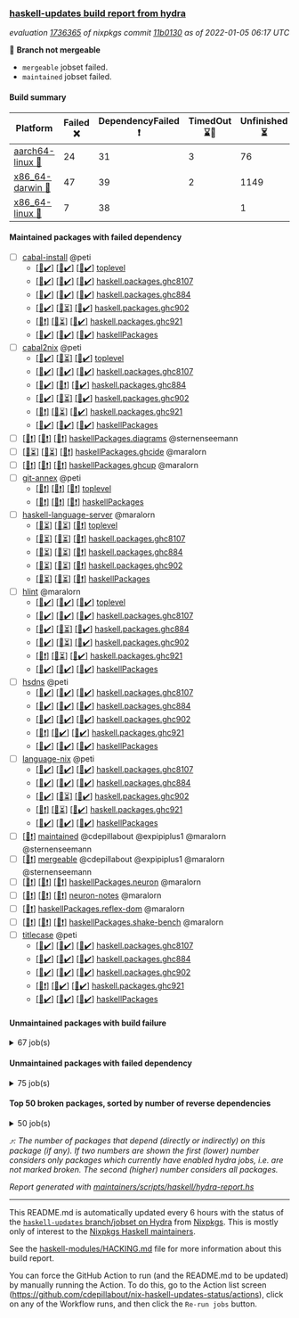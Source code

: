 ### [haskell-updates build report from hydra](https://hydra.nixos.org/jobset/nixpkgs/haskell-updates)
*evaluation [1736365](https://hydra.nixos.org/eval/1736365) of nixpkgs commit [11b0130](https://github.com/NixOS/nixpkgs/commits/11b0130ebd95bdef797e02a8c5b20ebbe2daa71c) as of 2022-01-05 06:17 UTC*

:red_circle: **Branch not mergeable**
  * `mergeable` jobset failed.
  * `maintained` jobset failed.

#### Build summary

 | Platform | Failed :x: | DependencyFailed :heavy_exclamation_mark: | TimedOut :hourglass::no_entry_sign: | Unfinished :hourglass_flowing_sand: | Success :heavy_check_mark: | 
 | --- | --- | --- | --- | --- | --- | 
 | [aarch64-linux :iphone:](https://hydra.nixos.org/eval/1736365?filter=.aarch64-linux) | 24 | 31 | 3 | 76 | 7060 | 
 | [x86_64-darwin :apple:](https://hydra.nixos.org/eval/1736365?filter=.x86_64-darwin) | 47 | 39 | 2 | 1149 | 5919 | 
 | [x86_64-linux :penguin:](https://hydra.nixos.org/eval/1736365?filter=.x86_64-linux) | 7 | 38 |  | 1 | 7177 | 
#### Maintained packages with failed dependency
- [ ] [cabal-install](https://hydra.nixos.org/eval/1736365?filter=cabal-install) @peti
  - [[:iphone::heavy_check_mark:]](https://hydra.nixos.org/build/163223493) [[:apple::heavy_check_mark:]](https://hydra.nixos.org/build/163225925) [[:penguin::heavy_check_mark:]](https://hydra.nixos.org/build/163225464) [toplevel](https://hydra.nixos.org/eval/1736365?filter=cabal-install)
  - [[:iphone::heavy_check_mark:]](https://hydra.nixos.org/build/163225688) [[:apple::heavy_check_mark:]](https://hydra.nixos.org/build/163222727) [[:penguin::heavy_check_mark:]](https://hydra.nixos.org/build/163222854) [haskell.packages.ghc8107](https://hydra.nixos.org/eval/1736365?filter=haskell.packages.ghc8107.cabal-install)
  - [[:iphone::heavy_check_mark:]](https://hydra.nixos.org/build/163226806) [[:apple::heavy_check_mark:]](https://hydra.nixos.org/build/163223469) [[:penguin::heavy_check_mark:]](https://hydra.nixos.org/build/163225400) [haskell.packages.ghc884](https://hydra.nixos.org/eval/1736365?filter=haskell.packages.ghc884.cabal-install)
  - [[:iphone::heavy_check_mark:]](https://hydra.nixos.org/build/163230562) [[:apple::hourglass_flowing_sand:]](https://hydra.nixos.org/build/163230332) [[:penguin::heavy_check_mark:]](https://hydra.nixos.org/build/163229192) [haskell.packages.ghc902](https://hydra.nixos.org/eval/1736365?filter=haskell.packages.ghc902.cabal-install)
  - [[:iphone::heavy_exclamation_mark:]](https://hydra.nixos.org/build/163222873) [[:apple::hourglass_flowing_sand:]](https://hydra.nixos.org/build/163229783) [[:penguin::heavy_check_mark:]](https://hydra.nixos.org/build/163228277) [haskell.packages.ghc921](https://hydra.nixos.org/eval/1736365?filter=haskell.packages.ghc921.cabal-install)
  - [[:iphone::heavy_check_mark:]](https://hydra.nixos.org/build/163224328) [[:apple::heavy_check_mark:]](https://hydra.nixos.org/build/163228852) [[:penguin::heavy_check_mark:]](https://hydra.nixos.org/build/163229818) [haskellPackages](https://hydra.nixos.org/eval/1736365?filter=haskellPackages.cabal-install)
- [ ] [cabal2nix](https://hydra.nixos.org/eval/1736365?filter=cabal2nix) @peti
  - [[:iphone::heavy_check_mark:]](https://hydra.nixos.org/build/163229397) [[:apple::hourglass_flowing_sand:]](https://hydra.nixos.org/build/163229046) [[:penguin::heavy_check_mark:]](https://hydra.nixos.org/build/163222723) [toplevel](https://hydra.nixos.org/eval/1736365?filter=cabal2nix)
  - [[:iphone::heavy_check_mark:]](https://hydra.nixos.org/build/163224059) [[:apple::heavy_check_mark:]](https://hydra.nixos.org/build/163222728) [[:penguin::heavy_check_mark:]](https://hydra.nixos.org/build/163223252) [haskell.packages.ghc8107](https://hydra.nixos.org/eval/1736365?filter=haskell.packages.ghc8107.cabal2nix)
  - [[:iphone::heavy_check_mark:]](https://hydra.nixos.org/build/163228596) [[:apple::heavy_exclamation_mark:]](https://hydra.nixos.org/build/163228655) [[:penguin::heavy_check_mark:]](https://hydra.nixos.org/build/163224887) [haskell.packages.ghc884](https://hydra.nixos.org/eval/1736365?filter=haskell.packages.ghc884.cabal2nix)
  - [[:iphone::heavy_check_mark:]](https://hydra.nixos.org/build/163230832) [[:apple::hourglass_flowing_sand:]](https://hydra.nixos.org/build/163227147) [[:penguin::heavy_check_mark:]](https://hydra.nixos.org/build/163228535) [haskell.packages.ghc902](https://hydra.nixos.org/eval/1736365?filter=haskell.packages.ghc902.cabal2nix)
  - [[:iphone::heavy_exclamation_mark:]](https://hydra.nixos.org/build/163231159) [[:apple::hourglass_flowing_sand:]](https://hydra.nixos.org/build/163231168) [[:penguin::heavy_check_mark:]](https://hydra.nixos.org/build/163231157) [haskell.packages.ghc921](https://hydra.nixos.org/eval/1736365?filter=haskell.packages.ghc921.cabal2nix)
  - [[:iphone::heavy_check_mark:]](https://hydra.nixos.org/build/163229214) [[:apple::heavy_check_mark:]](https://hydra.nixos.org/build/163222929) [[:penguin::heavy_check_mark:]](https://hydra.nixos.org/build/163223364) [haskellPackages](https://hydra.nixos.org/eval/1736365?filter=haskellPackages.cabal2nix)
- [ ] [[:iphone::heavy_exclamation_mark:]](https://hydra.nixos.org/build/163227425) [[:apple::heavy_exclamation_mark:]](https://hydra.nixos.org/build/163226715) [[:penguin::heavy_exclamation_mark:]](https://hydra.nixos.org/build/163227688) [haskellPackages.diagrams](https://hydra.nixos.org/eval/1736365?filter=haskellPackages.diagrams) @sternenseemann
- [ ] [[:iphone::hourglass_flowing_sand:]](https://hydra.nixos.org/build/163231034) [[:apple::hourglass_flowing_sand:]](https://hydra.nixos.org/build/163231098) [[:penguin::heavy_exclamation_mark:]](https://hydra.nixos.org/build/163231100) [haskellPackages.ghcide](https://hydra.nixos.org/eval/1736365?filter=haskellPackages.ghcide) @maralorn
- [ ] [[:iphone::heavy_exclamation_mark:]](https://hydra.nixos.org/build/163227323) [[:apple::heavy_exclamation_mark:]](https://hydra.nixos.org/build/163225019) [[:penguin::heavy_exclamation_mark:]](https://hydra.nixos.org/build/163224645) [haskellPackages.ghcup](https://hydra.nixos.org/eval/1736365?filter=haskellPackages.ghcup) @maralorn
- [ ] [git-annex](https://hydra.nixos.org/eval/1736365?filter=git-annex) @peti
  - [[:iphone::heavy_exclamation_mark:]](https://hydra.nixos.org/build/163227858) [[:apple::heavy_exclamation_mark:]](https://hydra.nixos.org/build/163223228) [[:penguin::heavy_exclamation_mark:]](https://hydra.nixos.org/build/163222742) [toplevel](https://hydra.nixos.org/eval/1736365?filter=git-annex)
  - [[:iphone::heavy_exclamation_mark:]](https://hydra.nixos.org/build/163227385) [[:apple::heavy_exclamation_mark:]](https://hydra.nixos.org/build/163222810) [[:penguin::heavy_exclamation_mark:]](https://hydra.nixos.org/build/163225192) [haskellPackages](https://hydra.nixos.org/eval/1736365?filter=haskellPackages.git-annex)
- [ ] [haskell-language-server](https://hydra.nixos.org/eval/1736365?filter=haskell-language-server) @maralorn
  - [[:iphone::hourglass_flowing_sand:]](https://hydra.nixos.org/build/163231162) [[:apple::hourglass_flowing_sand:]](https://hydra.nixos.org/build/163231171) [[:penguin::heavy_exclamation_mark:]](https://hydra.nixos.org/build/163231155) [toplevel](https://hydra.nixos.org/eval/1736365?filter=haskell-language-server)
  - [[:iphone::hourglass_flowing_sand:]](https://hydra.nixos.org/build/163231080) [[:apple::hourglass_flowing_sand:]](https://hydra.nixos.org/build/163231065) [[:penguin::heavy_exclamation_mark:]](https://hydra.nixos.org/build/163231091) [haskell.packages.ghc8107](https://hydra.nixos.org/eval/1736365?filter=haskell.packages.ghc8107.haskell-language-server)
  - [[:iphone::hourglass_flowing_sand:]](https://hydra.nixos.org/build/163231044) [[:apple::hourglass_flowing_sand:]](https://hydra.nixos.org/build/163231063) [[:penguin::heavy_exclamation_mark:]](https://hydra.nixos.org/build/163231073) [haskell.packages.ghc884](https://hydra.nixos.org/eval/1736365?filter=haskell.packages.ghc884.haskell-language-server)
  - [[:iphone::hourglass_flowing_sand:]](https://hydra.nixos.org/build/163231156) [[:apple::hourglass_flowing_sand:]](https://hydra.nixos.org/build/163231172) [[:penguin::heavy_exclamation_mark:]](https://hydra.nixos.org/build/163231164) [haskell.packages.ghc902](https://hydra.nixos.org/eval/1736365?filter=haskell.packages.ghc902.haskell-language-server)
  - [[:iphone::hourglass_flowing_sand:]](https://hydra.nixos.org/build/163231102) [[:apple::hourglass_flowing_sand:]](https://hydra.nixos.org/build/163231062) [[:penguin::heavy_exclamation_mark:]](https://hydra.nixos.org/build/163231077) [haskellPackages](https://hydra.nixos.org/eval/1736365?filter=haskellPackages.haskell-language-server)
- [ ] [hlint](https://hydra.nixos.org/eval/1736365?filter=hlint) @maralorn
  - [[:iphone::heavy_check_mark:]](https://hydra.nixos.org/build/163230363) [[:apple::heavy_check_mark:]](https://hydra.nixos.org/build/163223085) [[:penguin::heavy_check_mark:]](https://hydra.nixos.org/build/163228299) [toplevel](https://hydra.nixos.org/eval/1736365?filter=hlint)
  - [[:iphone::heavy_check_mark:]](https://hydra.nixos.org/build/163224262) [[:apple::heavy_check_mark:]](https://hydra.nixos.org/build/163228298) [[:penguin::heavy_check_mark:]](https://hydra.nixos.org/build/163225377) [haskell.packages.ghc8107](https://hydra.nixos.org/eval/1736365?filter=haskell.packages.ghc8107.hlint)
  - [[:iphone::heavy_check_mark:]](https://hydra.nixos.org/build/163227625) [[:apple::hourglass_flowing_sand:]](https://hydra.nixos.org/build/163227376) [[:penguin::heavy_check_mark:]](https://hydra.nixos.org/build/163229944) [haskell.packages.ghc884](https://hydra.nixos.org/eval/1736365?filter=haskell.packages.ghc884.hlint)
  - [[:iphone::heavy_check_mark:]](https://hydra.nixos.org/build/163231176) [[:apple::hourglass_flowing_sand:]](https://hydra.nixos.org/build/163231175) [[:penguin::heavy_check_mark:]](https://hydra.nixos.org/build/163231153) [haskell.packages.ghc902](https://hydra.nixos.org/eval/1736365?filter=haskell.packages.ghc902.hlint)
  - [[:iphone::heavy_exclamation_mark:]](https://hydra.nixos.org/build/163231161) [[:apple::hourglass_flowing_sand:]](https://hydra.nixos.org/build/163231173) [[:penguin::heavy_check_mark:]](https://hydra.nixos.org/build/163231158) [haskell.packages.ghc921](https://hydra.nixos.org/eval/1736365?filter=haskell.packages.ghc921.hlint)
  - [[:iphone::heavy_check_mark:]](https://hydra.nixos.org/build/163230659) [[:apple::heavy_check_mark:]](https://hydra.nixos.org/build/163230176) [[:penguin::heavy_check_mark:]](https://hydra.nixos.org/build/163225983) [haskellPackages](https://hydra.nixos.org/eval/1736365?filter=haskellPackages.hlint)
- [ ] [hsdns](https://hydra.nixos.org/eval/1736365?filter=hsdns) @peti
  - [[:iphone::heavy_check_mark:]](https://hydra.nixos.org/build/162331690) [[:apple::heavy_check_mark:]](https://hydra.nixos.org/build/162350846) [[:penguin::heavy_check_mark:]](https://hydra.nixos.org/build/162336663) [haskell.packages.ghc8107](https://hydra.nixos.org/eval/1736365?filter=haskell.packages.ghc8107.hsdns)
  - [[:iphone::heavy_check_mark:]](https://hydra.nixos.org/build/162338358) [[:apple::heavy_check_mark:]](https://hydra.nixos.org/build/162338514) [[:penguin::heavy_check_mark:]](https://hydra.nixos.org/build/162346198) [haskell.packages.ghc884](https://hydra.nixos.org/eval/1736365?filter=haskell.packages.ghc884.hsdns)
  - [[:iphone::heavy_check_mark:]](https://hydra.nixos.org/build/162562711) [[:apple::heavy_check_mark:]](https://hydra.nixos.org/build/162564646) [[:penguin::heavy_check_mark:]](https://hydra.nixos.org/build/162564507) [haskell.packages.ghc902](https://hydra.nixos.org/eval/1736365?filter=haskell.packages.ghc902.hsdns)
  - [[:iphone::heavy_exclamation_mark:]](https://hydra.nixos.org/build/162344058) [[:apple::heavy_check_mark:]](https://hydra.nixos.org/build/162350432) [[:penguin::heavy_check_mark:]](https://hydra.nixos.org/build/162340845) [haskell.packages.ghc921](https://hydra.nixos.org/eval/1736365?filter=haskell.packages.ghc921.hsdns)
  - [[:iphone::heavy_check_mark:]](https://hydra.nixos.org/build/162334631) [[:apple::heavy_check_mark:]](https://hydra.nixos.org/build/162338840) [[:penguin::heavy_check_mark:]](https://hydra.nixos.org/build/162345737) [haskellPackages](https://hydra.nixos.org/eval/1736365?filter=haskellPackages.hsdns)
- [ ] [language-nix](https://hydra.nixos.org/eval/1736365?filter=language-nix) @peti
  - [[:iphone::heavy_check_mark:]](https://hydra.nixos.org/build/162349654) [[:apple::heavy_check_mark:]](https://hydra.nixos.org/build/162346415) [[:penguin::heavy_check_mark:]](https://hydra.nixos.org/build/162331080) [haskell.packages.ghc8107](https://hydra.nixos.org/eval/1736365?filter=haskell.packages.ghc8107.language-nix)
  - [[:iphone::heavy_check_mark:]](https://hydra.nixos.org/build/162340650) [[:apple::heavy_check_mark:]](https://hydra.nixos.org/build/162340663) [[:penguin::heavy_check_mark:]](https://hydra.nixos.org/build/162351997) [haskell.packages.ghc884](https://hydra.nixos.org/eval/1736365?filter=haskell.packages.ghc884.language-nix)
  - [[:iphone::heavy_check_mark:]](https://hydra.nixos.org/build/163230397) [[:apple::hourglass_flowing_sand:]](https://hydra.nixos.org/build/163228191) [[:penguin::heavy_check_mark:]](https://hydra.nixos.org/build/163226551) [haskell.packages.ghc902](https://hydra.nixos.org/eval/1736365?filter=haskell.packages.ghc902.language-nix)
  - [[:iphone::heavy_exclamation_mark:]](https://hydra.nixos.org/build/163231169) [[:apple::hourglass_flowing_sand:]](https://hydra.nixos.org/build/163231160) [[:penguin::heavy_check_mark:]](https://hydra.nixos.org/build/163231165) [haskell.packages.ghc921](https://hydra.nixos.org/eval/1736365?filter=haskell.packages.ghc921.language-nix)
  - [[:iphone::heavy_check_mark:]](https://hydra.nixos.org/build/162333949) [[:apple::heavy_check_mark:]](https://hydra.nixos.org/build/162339327) [[:penguin::heavy_check_mark:]](https://hydra.nixos.org/build/162333831) [haskellPackages](https://hydra.nixos.org/eval/1736365?filter=haskellPackages.language-nix)
- [ ] [[:penguin::heavy_exclamation_mark:]](https://hydra.nixos.org/build/163231036) [maintained](https://hydra.nixos.org/eval/1736365?filter=maintained) @cdepillabout @expipiplus1 @maralorn @sternenseemann
- [ ] [[:penguin::heavy_exclamation_mark:]](https://hydra.nixos.org/build/163231163) [mergeable](https://hydra.nixos.org/eval/1736365?filter=mergeable) @cdepillabout @expipiplus1 @maralorn @sternenseemann
- [ ] [[:iphone::heavy_exclamation_mark:]](https://hydra.nixos.org/build/163223707) [[:apple::heavy_exclamation_mark:]](https://hydra.nixos.org/build/163230727) [[:penguin::heavy_exclamation_mark:]](https://hydra.nixos.org/build/163228622) [haskellPackages.neuron](https://hydra.nixos.org/eval/1736365?filter=haskellPackages.neuron) @maralorn
- [ ] [[:iphone::heavy_exclamation_mark:]](https://hydra.nixos.org/build/163226277) [[:apple::heavy_exclamation_mark:]](https://hydra.nixos.org/build/163226575) [[:penguin::heavy_exclamation_mark:]](https://hydra.nixos.org/build/163225978) [neuron-notes](https://hydra.nixos.org/eval/1736365?filter=neuron-notes) @maralorn
- [ ] [[:penguin::heavy_exclamation_mark:]](https://hydra.nixos.org/build/163224964) [haskellPackages.reflex-dom](https://hydra.nixos.org/eval/1736365?filter=haskellPackages.reflex-dom) @maralorn
- [ ] [[:iphone::heavy_exclamation_mark:]](https://hydra.nixos.org/build/163227914) [[:apple::heavy_exclamation_mark:]](https://hydra.nixos.org/build/163228685) [[:penguin::heavy_exclamation_mark:]](https://hydra.nixos.org/build/163223678) [haskellPackages.shake-bench](https://hydra.nixos.org/eval/1736365?filter=haskellPackages.shake-bench) @maralorn
- [ ] [titlecase](https://hydra.nixos.org/eval/1736365?filter=titlecase) @peti
  - [[:iphone::heavy_check_mark:]](https://hydra.nixos.org/build/162348528) [[:apple::heavy_check_mark:]](https://hydra.nixos.org/build/162340714) [[:penguin::heavy_check_mark:]](https://hydra.nixos.org/build/162342703) [haskell.packages.ghc8107](https://hydra.nixos.org/eval/1736365?filter=haskell.packages.ghc8107.titlecase)
  - [[:iphone::heavy_check_mark:]](https://hydra.nixos.org/build/162331577) [[:apple::heavy_check_mark:]](https://hydra.nixos.org/build/162332598) [[:penguin::heavy_check_mark:]](https://hydra.nixos.org/build/162349114) [haskell.packages.ghc884](https://hydra.nixos.org/eval/1736365?filter=haskell.packages.ghc884.titlecase)
  - [[:iphone::heavy_check_mark:]](https://hydra.nixos.org/build/162561744) [[:apple::heavy_check_mark:]](https://hydra.nixos.org/build/162565673) [[:penguin::heavy_check_mark:]](https://hydra.nixos.org/build/162565307) [haskell.packages.ghc902](https://hydra.nixos.org/eval/1736365?filter=haskell.packages.ghc902.titlecase)
  - [[:iphone::heavy_exclamation_mark:]](https://hydra.nixos.org/build/162339190) [[:apple::heavy_check_mark:]](https://hydra.nixos.org/build/162340908) [[:penguin::heavy_check_mark:]](https://hydra.nixos.org/build/162334163) [haskell.packages.ghc921](https://hydra.nixos.org/eval/1736365?filter=haskell.packages.ghc921.titlecase)
  - [[:iphone::heavy_check_mark:]](https://hydra.nixos.org/build/162331458) [[:apple::heavy_check_mark:]](https://hydra.nixos.org/build/162333778) [[:penguin::heavy_check_mark:]](https://hydra.nixos.org/build/162334765) [haskellPackages](https://hydra.nixos.org/eval/1736365?filter=haskellPackages.titlecase)
#### Unmaintained packages with build failure
<details><summary>67 job(s) </summary>

- [ ] [[:iphone::hourglass_flowing_sand:]](https://hydra.nixos.org/build/163231070) [[:apple::hourglass_flowing_sand:]](https://hydra.nixos.org/build/163231056) [[:penguin::x:]](https://hydra.nixos.org/build/163231049) [haskellPackages.hls-plugin-api](https://hydra.nixos.org/eval/1736365?filter=haskellPackages.hls-plugin-api)  :arrow_heading_up: 21 | 22
- [ ] [[:iphone::heavy_check_mark:]](https://hydra.nixos.org/build/163223463) [[:apple::x:]](https://hydra.nixos.org/build/163227773) [[:penguin::heavy_check_mark:]](https://hydra.nixos.org/build/163230089) [haskellPackages.junit-xml](https://hydra.nixos.org/eval/1736365?filter=haskellPackages.junit-xml)  :arrow_heading_up: 7 | 9
- [ ] [[:iphone::x:]](https://hydra.nixos.org/build/163229256) [[:apple::x:]](https://hydra.nixos.org/build/163228467) [[:penguin::x:]](https://hydra.nixos.org/build/163226546) [haskellPackages.reflex-dom-core](https://hydra.nixos.org/eval/1736365?filter=haskellPackages.reflex-dom-core)  :arrow_heading_up: 6 | 18
- [ ] [[:iphone::heavy_check_mark:]](https://hydra.nixos.org/build/163227682) [[:apple::x:]](https://hydra.nixos.org/build/163230008) [[:penguin::heavy_check_mark:]](https://hydra.nixos.org/build/163227387) [haskellPackages.thyme](https://hydra.nixos.org/eval/1736365?filter=haskellPackages.thyme)  :arrow_heading_up: 6 | 15
- [ ] [[:iphone::x:]](https://hydra.nixos.org/build/163222918) [[:apple::x:]](https://hydra.nixos.org/build/163230576) [[:penguin::x:]](https://hydra.nixos.org/build/163227786) [haskellPackages.mfsolve](https://hydra.nixos.org/eval/1736365?filter=haskellPackages.mfsolve)  :arrow_heading_up: 4 | 15
- [ ] [[:iphone::heavy_check_mark:]](https://hydra.nixos.org/build/163222863) [[:apple::x:]](https://hydra.nixos.org/build/163225829) [[:penguin::heavy_check_mark:]](https://hydra.nixos.org/build/163230076) [haskellPackages.exinst](https://hydra.nixos.org/eval/1736365?filter=haskellPackages.exinst)  :arrow_heading_up: 4 | 6
- [ ] [[:iphone::x:]](https://hydra.nixos.org/build/163226246) [[:apple::x:]](https://hydra.nixos.org/build/163224498) [[:penguin::heavy_check_mark:]](https://hydra.nixos.org/build/163227094) [haskellPackages.ptr-poker](https://hydra.nixos.org/eval/1736365?filter=haskellPackages.ptr-poker)  :arrow_heading_up: 3 | 4
- [ ] [[:iphone::x:]](https://hydra.nixos.org/build/162334350) [[:apple::heavy_check_mark:]](https://hydra.nixos.org/build/162345542) [[:penguin::heavy_check_mark:]](https://hydra.nixos.org/build/162340910) [haskellPackages.long-double](https://hydra.nixos.org/eval/1736365?filter=haskellPackages.long-double)  :arrow_heading_up: 2 | 2
- [ ] [[:iphone::x:]](https://hydra.nixos.org/build/163224467) [[:apple::heavy_check_mark:]](https://hydra.nixos.org/build/163223171) [[:penguin::heavy_check_mark:]](https://hydra.nixos.org/build/163227088) [haskellPackages.OrderedBits](https://hydra.nixos.org/eval/1736365?filter=haskellPackages.OrderedBits)  :arrow_heading_up: 1 | 36
- [ ] [[:iphone::x:]](https://hydra.nixos.org/build/163223998) [[:apple::hourglass_flowing_sand:]](https://hydra.nixos.org/build/163228243) [[:penguin::heavy_check_mark:]](https://hydra.nixos.org/build/163224499) [haskellPackages.hip](https://hydra.nixos.org/eval/1736365?filter=haskellPackages.hip)  :arrow_heading_up: 1 | 3
- [ ] [[:iphone::x:]](https://hydra.nixos.org/build/162351024) [[:apple::heavy_check_mark:]](https://hydra.nixos.org/build/162340828) [[:penguin::heavy_check_mark:]](https://hydra.nixos.org/build/162350261) [haskellPackages.quic](https://hydra.nixos.org/eval/1736365?filter=haskellPackages.quic)  :arrow_heading_up: 1 | 2
- [ ] [[:iphone::x:]](https://hydra.nixos.org/build/162335896) [[:apple::x:]](https://hydra.nixos.org/build/162340408) [[:penguin::heavy_check_mark:]](https://hydra.nixos.org/build/162342879) [haskellPackages.easytensor](https://hydra.nixos.org/eval/1736365?filter=haskellPackages.easytensor)  :arrow_heading_up: 1 | 1
- [ ] [[:iphone::heavy_check_mark:]](https://hydra.nixos.org/build/163227133) [[:apple::x:]](https://hydra.nixos.org/build/163226119) [[:penguin::heavy_check_mark:]](https://hydra.nixos.org/build/163225764) [haskellPackages.gi-gdkx11](https://hydra.nixos.org/eval/1736365?filter=haskellPackages.gi-gdkx11)  :arrow_heading_up: 1 | 1
- [ ] [[:iphone::heavy_check_mark:]](https://hydra.nixos.org/build/162345878) [[:apple::x:]](https://hydra.nixos.org/build/162344069) [[:penguin::heavy_check_mark:]](https://hydra.nixos.org/build/162348576) [haskellPackages.keep-alive](https://hydra.nixos.org/eval/1736365?filter=haskellPackages.keep-alive)  :arrow_heading_up: 1 | 1
- [ ] [[:iphone::heavy_check_mark:]](https://hydra.nixos.org/build/162349145) [[:apple::x:]](https://hydra.nixos.org/build/162337517) [[:penguin::heavy_check_mark:]](https://hydra.nixos.org/build/162339517) [haskellPackages.loc](https://hydra.nixos.org/eval/1736365?filter=haskellPackages.loc)  :arrow_heading_up: 1 | 1
- [ ] [[:iphone::x:]](https://hydra.nixos.org/build/162337076) [[:apple::heavy_check_mark:]](https://hydra.nixos.org/build/162340398) [[:penguin::heavy_check_mark:]](https://hydra.nixos.org/build/162334597) [haskellPackages.nlopt-haskell](https://hydra.nixos.org/eval/1736365?filter=haskellPackages.nlopt-haskell)  :arrow_heading_up: 1 | 1
- [ ] [[:iphone::heavy_check_mark:]](https://hydra.nixos.org/build/163223845) [[:apple::x:]](https://hydra.nixos.org/build/163223782) [[:penguin::heavy_check_mark:]](https://hydra.nixos.org/build/163229292) [haskellPackages.opencv](https://hydra.nixos.org/eval/1736365?filter=haskellPackages.opencv)  :arrow_heading_up: 1 | 1
- [ ] [[:iphone::heavy_check_mark:]](https://hydra.nixos.org/build/163224729) [[:apple::x:]](https://hydra.nixos.org/build/163228751) [[:penguin::heavy_check_mark:]](https://hydra.nixos.org/build/163224052) [haskellPackages.sequence-formats](https://hydra.nixos.org/eval/1736365?filter=haskellPackages.sequence-formats)  :arrow_heading_up: 1 | 1
- [ ] [[:iphone::x:]](https://hydra.nixos.org/build/162338584) [[:apple::heavy_check_mark:]](https://hydra.nixos.org/build/162338429) [[:penguin::heavy_check_mark:]](https://hydra.nixos.org/build/162336528) [haskellPackages.unicode-properties](https://hydra.nixos.org/eval/1736365?filter=haskellPackages.unicode-properties)  :arrow_heading_up: 1 | 1
- [ ] [[:iphone::x:]](https://hydra.nixos.org/build/163225762) [[:apple::heavy_check_mark:]](https://hydra.nixos.org/build/163222635) [[:penguin::heavy_check_mark:]](https://hydra.nixos.org/build/163222554) [haskellPackages.accelerate-llvm](https://hydra.nixos.org/eval/1736365?filter=haskellPackages.accelerate-llvm)  :arrow_heading_up: 0 | 8
- [ ] [[:iphone::x:]](https://hydra.nixos.org/build/162350546) [[:apple::heavy_check_mark:]](https://hydra.nixos.org/build/162335211) [[:penguin::heavy_check_mark:]](https://hydra.nixos.org/build/162349665) [haskellPackages.freetype2](https://hydra.nixos.org/eval/1736365?filter=haskellPackages.freetype2)  :arrow_heading_up: 0 | 7
- [ ] [[:iphone::heavy_check_mark:]](https://hydra.nixos.org/build/162341592) [[:apple::x:]](https://hydra.nixos.org/build/162333412) [[:penguin::heavy_check_mark:]](https://hydra.nixos.org/build/162331313) [haskellPackages.hmidi](https://hydra.nixos.org/eval/1736365?filter=haskellPackages.hmidi)  :arrow_heading_up: 0 | 4
- [ ] [[:iphone::heavy_check_mark:]](https://hydra.nixos.org/build/163222840) [[:apple::x:]](https://hydra.nixos.org/build/163225325) [[:penguin::heavy_check_mark:]](https://hydra.nixos.org/build/163228809) [haskellPackages.zip](https://hydra.nixos.org/eval/1736365?filter=haskellPackages.zip)  :arrow_heading_up: 0 | 4
- [ ] [[:iphone::heavy_check_mark:]](https://hydra.nixos.org/build/162338455) [[:apple::x:]](https://hydra.nixos.org/build/162333748) [[:penguin::heavy_check_mark:]](https://hydra.nixos.org/build/162332086) [haskellPackages.hamid](https://hydra.nixos.org/eval/1736365?filter=haskellPackages.hamid)  :arrow_heading_up: 0 | 1
- [ ] [[:iphone::heavy_check_mark:]](https://hydra.nixos.org/build/162332586) [[:apple::x:]](https://hydra.nixos.org/build/162334940) [[:penguin::heavy_check_mark:]](https://hydra.nixos.org/build/162343740) [haskellPackages.hmatrix-morpheus](https://hydra.nixos.org/eval/1736365?filter=haskellPackages.hmatrix-morpheus)  :arrow_heading_up: 0 | 1
- [ ] [[:iphone::heavy_check_mark:]](https://hydra.nixos.org/build/162341139) [[:apple::x:]](https://hydra.nixos.org/build/162338575) [[:penguin::heavy_check_mark:]](https://hydra.nixos.org/build/162351289) [haskellPackages.huckleberry](https://hydra.nixos.org/eval/1736365?filter=haskellPackages.huckleberry)  :arrow_heading_up: 0 | 1
- [ ] [[:iphone::heavy_check_mark:]](https://hydra.nixos.org/build/162563202) [[:apple::x:]](https://hydra.nixos.org/build/162561503) [[:penguin::heavy_check_mark:]](https://hydra.nixos.org/build/162565925) [haskellPackages.openal-ffi](https://hydra.nixos.org/eval/1736365?filter=haskellPackages.openal-ffi)  :arrow_heading_up: 0 | 1
- [ ] [[:iphone::x:]](https://hydra.nixos.org/build/162333256) [[:apple::heavy_check_mark:]](https://hydra.nixos.org/build/162344866) [[:penguin::heavy_check_mark:]](https://hydra.nixos.org/build/162335375) [haskellPackages.picosat](https://hydra.nixos.org/eval/1736365?filter=haskellPackages.picosat)  :arrow_heading_up: 0 | 1
- [ ] [[:iphone::heavy_check_mark:]](https://hydra.nixos.org/build/162346127) [[:apple::x:]](https://hydra.nixos.org/build/162350243) [[:penguin::heavy_check_mark:]](https://hydra.nixos.org/build/162348023) [haskellPackages.select](https://hydra.nixos.org/eval/1736365?filter=haskellPackages.select)  :arrow_heading_up: 0 | 1
- [ ] [[:iphone::heavy_check_mark:]](https://hydra.nixos.org/build/162338331) [[:apple::x:]](https://hydra.nixos.org/build/162347017) [[:penguin::heavy_check_mark:]](https://hydra.nixos.org/build/162338095) [haskellPackages.sysinfo](https://hydra.nixos.org/eval/1736365?filter=haskellPackages.sysinfo)  :arrow_heading_up: 0 | 1
- [ ] [[:iphone::heavy_check_mark:]](https://hydra.nixos.org/build/162349388) [[:apple::x:]](https://hydra.nixos.org/build/162344170) [[:penguin::heavy_check_mark:]](https://hydra.nixos.org/build/162348547) [haskellPackages.FractalArt](https://hydra.nixos.org/eval/1736365?filter=haskellPackages.FractalArt) 
- [ ] [[:iphone::x:]](https://hydra.nixos.org/build/162346766) [[:apple::heavy_check_mark:]](https://hydra.nixos.org/build/162344071) [[:penguin::heavy_check_mark:]](https://hydra.nixos.org/build/162338128) [haskellPackages.HsASA](https://hydra.nixos.org/eval/1736365?filter=haskellPackages.HsASA) 
- [ ] [[:iphone::x:]](https://hydra.nixos.org/build/163223540) [[:apple::heavy_check_mark:]](https://hydra.nixos.org/build/163225821) [[:penguin::x:]](https://hydra.nixos.org/build/163223254) [haskellPackages.binary-io](https://hydra.nixos.org/eval/1736365?filter=haskellPackages.binary-io) 
- [ ] [[:iphone::heavy_check_mark:]](https://hydra.nixos.org/build/162347786) [[:apple::x:]](https://hydra.nixos.org/build/162340522) [[:penguin::heavy_check_mark:]](https://hydra.nixos.org/build/162337268) [haskellPackages.chiphunk](https://hydra.nixos.org/eval/1736365?filter=haskellPackages.chiphunk) 
- [ ] [[:iphone::heavy_check_mark:]](https://hydra.nixos.org/build/162338022) [[:apple::x:]](https://hydra.nixos.org/build/162340940) [[:penguin::heavy_check_mark:]](https://hydra.nixos.org/build/162333951) [haskellPackages.discount](https://hydra.nixos.org/eval/1736365?filter=haskellPackages.discount) 
- [ ] [[:iphone::heavy_check_mark:]](https://hydra.nixos.org/build/162334374) [[:apple::x:]](https://hydra.nixos.org/build/162334669) [[:penguin::heavy_check_mark:]](https://hydra.nixos.org/build/162339788) [haskellPackages.diskhash](https://hydra.nixos.org/eval/1736365?filter=haskellPackages.diskhash) 
- [ ] [[:iphone::heavy_check_mark:]](https://hydra.nixos.org/build/162563076) [[:apple::x:]](https://hydra.nixos.org/build/162559700) [[:penguin::heavy_check_mark:]](https://hydra.nixos.org/build/162561051) [haskellPackages.epub-tools](https://hydra.nixos.org/eval/1736365?filter=haskellPackages.epub-tools) 
- [ ] [[:iphone::heavy_check_mark:]](https://hydra.nixos.org/build/162335934) [[:apple::x:]](https://hydra.nixos.org/build/162346473) [[:penguin::heavy_check_mark:]](https://hydra.nixos.org/build/162337080) [haskellPackages.float128](https://hydra.nixos.org/eval/1736365?filter=haskellPackages.float128) 
- [ ] [[:iphone::heavy_check_mark:]](https://hydra.nixos.org/build/163227522) [[:apple::x:]](https://hydra.nixos.org/build/163225480) [[:penguin::heavy_check_mark:]](https://hydra.nixos.org/build/163225743) [haskellPackages.gerrit](https://hydra.nixos.org/eval/1736365?filter=haskellPackages.gerrit) 
- [ ] [[:iphone::x:]](https://hydra.nixos.org/build/162336303) [[:penguin::heavy_check_mark:]](https://hydra.nixos.org/build/162332850) [haskellPackages.gnome-keyring](https://hydra.nixos.org/eval/1736365?filter=haskellPackages.gnome-keyring) 
- [ ] [[:iphone::x:]](https://hydra.nixos.org/build/163224623) [[:apple::x:]](https://hydra.nixos.org/build/163223486) [[:penguin::x:]](https://hydra.nixos.org/build/163224768) [haskellPackages.graph-trace-dot](https://hydra.nixos.org/eval/1736365?filter=haskellPackages.graph-trace-dot) 
- [ ] [[:iphone::x:]](https://hydra.nixos.org/build/163228343) [[:apple::hourglass_flowing_sand:]](https://hydra.nixos.org/build/163230920) [[:penguin::x:]](https://hydra.nixos.org/build/163227481) [haskellPackages.groundhog-inspector](https://hydra.nixos.org/eval/1736365?filter=haskellPackages.groundhog-inspector) 
- [ ] [[:iphone::heavy_check_mark:]](https://hydra.nixos.org/build/163220795) [[:apple::x:]](https://hydra.nixos.org/build/162335888) [[:penguin::heavy_check_mark:]](https://hydra.nixos.org/build/162347672) [haskellPackages.gtk-traymanager](https://hydra.nixos.org/eval/1736365?filter=haskellPackages.gtk-traymanager) 
- [ ] [[:iphone::heavy_check_mark:]](https://hydra.nixos.org/build/162351767) [[:apple::x:]](https://hydra.nixos.org/build/162349259) [[:penguin::heavy_check_mark:]](https://hydra.nixos.org/build/162351255) [haskellPackages.hid](https://hydra.nixos.org/eval/1736365?filter=haskellPackages.hid) 
- [ ] [[:iphone::heavy_check_mark:]](https://hydra.nixos.org/build/162561415) [[:apple::x:]](https://hydra.nixos.org/build/162559855) [[:penguin::heavy_check_mark:]](https://hydra.nixos.org/build/162565132) [haskellPackages.highlight](https://hydra.nixos.org/eval/1736365?filter=haskellPackages.highlight) 
- [ ] [[:iphone::x:]](https://hydra.nixos.org/build/163225671) [[:apple::heavy_check_mark:]](https://hydra.nixos.org/build/163222990) [[:penguin::heavy_check_mark:]](https://hydra.nixos.org/build/163229812) [haskellPackages.hq](https://hydra.nixos.org/eval/1736365?filter=haskellPackages.hq) 
- [ ] [[:iphone::heavy_check_mark:]](https://hydra.nixos.org/build/162350400) [[:apple::x:]](https://hydra.nixos.org/build/162339196) [[:penguin::heavy_check_mark:]](https://hydra.nixos.org/build/162331909) [haskellPackages.hsshellscript](https://hydra.nixos.org/eval/1736365?filter=haskellPackages.hsshellscript) 
- [ ] [[:iphone::heavy_check_mark:]](https://hydra.nixos.org/build/162345738) [[:apple::x:]](https://hydra.nixos.org/build/162345564) [[:penguin::heavy_check_mark:]](https://hydra.nixos.org/build/162337085) [haskellPackages.hssourceinfo](https://hydra.nixos.org/eval/1736365?filter=haskellPackages.hssourceinfo) 
- [ ] [[:iphone::heavy_check_mark:]](https://hydra.nixos.org/build/162336131) [[:apple::x:]](https://hydra.nixos.org/build/162352776) [[:penguin::heavy_check_mark:]](https://hydra.nixos.org/build/162341409) [haskellPackages.linux-framebuffer](https://hydra.nixos.org/eval/1736365?filter=haskellPackages.linux-framebuffer) 
- [ ] [[:iphone::heavy_check_mark:]](https://hydra.nixos.org/build/163225644) [[:apple::x:]](https://hydra.nixos.org/build/163225173) [[:penguin::heavy_check_mark:]](https://hydra.nixos.org/build/163223834) [haskellPackages.mediawiki2latex](https://hydra.nixos.org/eval/1736365?filter=haskellPackages.mediawiki2latex) 
- [ ] [[:iphone::heavy_check_mark:]](https://hydra.nixos.org/build/162332317) [[:apple::x:]](https://hydra.nixos.org/build/162350856) [[:penguin::heavy_check_mark:]](https://hydra.nixos.org/build/162348034) [haskellPackages.mercury-api](https://hydra.nixos.org/eval/1736365?filter=haskellPackages.mercury-api) 
- [ ] [[:iphone::heavy_check_mark:]](https://hydra.nixos.org/build/162332844) [[:apple::x:]](https://hydra.nixos.org/build/162338259) [[:penguin::heavy_check_mark:]](https://hydra.nixos.org/build/162336181) [haskellPackages.nano-cryptr](https://hydra.nixos.org/eval/1736365?filter=haskellPackages.nano-cryptr) 
- [ ] [[:iphone::x:]](https://hydra.nixos.org/build/163229527) [[:apple::heavy_check_mark:]](https://hydra.nixos.org/build/163223231) [[:penguin::heavy_check_mark:]](https://hydra.nixos.org/build/163223673) [haskellPackages.poker](https://hydra.nixos.org/eval/1736365?filter=haskellPackages.poker) 
- [ ] [[:iphone::heavy_check_mark:]](https://hydra.nixos.org/build/162341623) [[:apple::x:]](https://hydra.nixos.org/build/162342154) [[:penguin::heavy_check_mark:]](https://hydra.nixos.org/build/162339556) [haskellPackages.posix-timer](https://hydra.nixos.org/eval/1736365?filter=haskellPackages.posix-timer) 
- [ ] [[:iphone::heavy_check_mark:]](https://hydra.nixos.org/build/162350122) [[:apple::x:]](https://hydra.nixos.org/build/162342525) [[:penguin::heavy_check_mark:]](https://hydra.nixos.org/build/162351248) [haskellPackages.procex](https://hydra.nixos.org/eval/1736365?filter=haskellPackages.procex) 
- [ ] [[:iphone::heavy_check_mark:]](https://hydra.nixos.org/build/162342456) [[:apple::x:]](https://hydra.nixos.org/build/162338657) [[:penguin::heavy_check_mark:]](https://hydra.nixos.org/build/162348944) [haskellPackages.pthread](https://hydra.nixos.org/eval/1736365?filter=haskellPackages.pthread) 
- [ ] [[:iphone::x:]](https://hydra.nixos.org/build/163229206) [[:apple::hourglass_flowing_sand:]](https://hydra.nixos.org/build/163228049) [[:penguin::x:]](https://hydra.nixos.org/build/163222843) [haskellPackages.regex-rure](https://hydra.nixos.org/eval/1736365?filter=haskellPackages.regex-rure) 
- [ ] [[:iphone::x:]](https://hydra.nixos.org/build/162350570) [[:apple::heavy_check_mark:]](https://hydra.nixos.org/build/162348537) [[:penguin::heavy_check_mark:]](https://hydra.nixos.org/build/162352845) [haskellPackages.risc386](https://hydra.nixos.org/eval/1736365?filter=haskellPackages.risc386) 
- [ ] [[:iphone::heavy_check_mark:]](https://hydra.nixos.org/build/162335476) [[:apple::x:]](https://hydra.nixos.org/build/162333299) [[:penguin::heavy_check_mark:]](https://hydra.nixos.org/build/162342813) [haskellPackages.sfml-audio](https://hydra.nixos.org/eval/1736365?filter=haskellPackages.sfml-audio) 
- [ ] [[:iphone::heavy_check_mark:]](https://hydra.nixos.org/build/162334480) [[:apple::x:]](https://hydra.nixos.org/build/162351344) [[:penguin::heavy_check_mark:]](https://hydra.nixos.org/build/162337680) [haskellPackages.shared-memory](https://hydra.nixos.org/eval/1736365?filter=haskellPackages.shared-memory) 
- [ ] [[:iphone::heavy_check_mark:]](https://hydra.nixos.org/build/162564743) [[:apple::x:]](https://hydra.nixos.org/build/162957001) [[:penguin::heavy_check_mark:]](https://hydra.nixos.org/build/162566025) [haskellPackages.tailfile-hinotify](https://hydra.nixos.org/eval/1736365?filter=haskellPackages.tailfile-hinotify) 
- [ ] [[:iphone::x:]](https://hydra.nixos.org/build/162332191) [[:apple::heavy_check_mark:]](https://hydra.nixos.org/build/162339521) [[:penguin::heavy_check_mark:]](https://hydra.nixos.org/build/162337513) [haskellPackages.wiringPi](https://hydra.nixos.org/eval/1736365?filter=haskellPackages.wiringPi) 
- [ ] [[:iphone::x:]](https://hydra.nixos.org/build/162333258) [[:apple::heavy_check_mark:]](https://hydra.nixos.org/build/162334542) [[:penguin::heavy_check_mark:]](https://hydra.nixos.org/build/162333294) [haskellPackages.x86-64bit](https://hydra.nixos.org/eval/1736365?filter=haskellPackages.x86-64bit) 
- [ ] [[:iphone::heavy_check_mark:]](https://hydra.nixos.org/build/162346926) [[:apple::x:]](https://hydra.nixos.org/build/162346995) [[:penguin::heavy_check_mark:]](https://hydra.nixos.org/build/162344917) [haskellPackages.xmonad-utils](https://hydra.nixos.org/eval/1736365?filter=haskellPackages.xmonad-utils) 
- [ ] [[:iphone::heavy_check_mark:]](https://hydra.nixos.org/build/162348428) [[:apple::x:]](https://hydra.nixos.org/build/162351500) [[:penguin::heavy_check_mark:]](https://hydra.nixos.org/build/162348534) [haskellPackages.yoga](https://hydra.nixos.org/eval/1736365?filter=haskellPackages.yoga) 
- [ ] [[:iphone::heavy_check_mark:]](https://hydra.nixos.org/build/162345285) [[:apple::x:]](https://hydra.nixos.org/build/162348234) [[:penguin::heavy_check_mark:]](https://hydra.nixos.org/build/162342137) [haskellPackages.zot](https://hydra.nixos.org/eval/1736365?filter=haskellPackages.zot) 
- [ ] [[:iphone::heavy_check_mark:]](https://hydra.nixos.org/build/162347006) [[:apple::x:]](https://hydra.nixos.org/build/162352011) [[:penguin::heavy_check_mark:]](https://hydra.nixos.org/build/162336227) [haskellPackages.zxcvbn-c](https://hydra.nixos.org/eval/1736365?filter=haskellPackages.zxcvbn-c) 
</details>

#### Unmaintained packages with failed dependency
<details><summary>75 job(s) </summary>

- [ ] [ihaskell](https://hydra.nixos.org/eval/1736365?filter=ihaskell)  :arrow_heading_up: 13 | 17
  -   [[:penguin::heavy_exclamation_mark:]](https://hydra.nixos.org/build/163222884) [toplevel](https://hydra.nixos.org/eval/1736365?filter=ihaskell)
  - [[:iphone::heavy_check_mark:]](https://hydra.nixos.org/build/163227939) [[:apple::heavy_check_mark:]](https://hydra.nixos.org/build/163227412) [[:penguin::heavy_check_mark:]](https://hydra.nixos.org/build/163228699) [haskellPackages](https://hydra.nixos.org/eval/1736365?filter=haskellPackages.ihaskell)
- [ ] [[:iphone::heavy_check_mark:]](https://hydra.nixos.org/build/163226204) [[:apple::heavy_exclamation_mark:]](https://hydra.nixos.org/build/163230802) [[:penguin::heavy_check_mark:]](https://hydra.nixos.org/build/163229877) [haskellPackages.pretty-diff](https://hydra.nixos.org/eval/1736365?filter=haskellPackages.pretty-diff)  :arrow_heading_up: 6 | 12
- [ ] [[:iphone::heavy_check_mark:]](https://hydra.nixos.org/build/163227050) [[:apple::heavy_exclamation_mark:]](https://hydra.nixos.org/build/163224708) [[:penguin::heavy_check_mark:]](https://hydra.nixos.org/build/163230943) [haskellPackages.nri-prelude](https://hydra.nixos.org/eval/1736365?filter=haskellPackages.nri-prelude)  :arrow_heading_up: 5 | 7
- [ ] [[:iphone::heavy_check_mark:]](https://hydra.nixos.org/build/163226089) [[:apple::heavy_exclamation_mark:]](https://hydra.nixos.org/build/163229352) [[:penguin::heavy_check_mark:]](https://hydra.nixos.org/build/163223687) [haskellPackages.nri-env-parser](https://hydra.nixos.org/eval/1736365?filter=haskellPackages.nri-env-parser)  :arrow_heading_up: 4 | 6
- [ ] [[:iphone::heavy_exclamation_mark:]](https://hydra.nixos.org/build/163227449) [[:apple::heavy_exclamation_mark:]](https://hydra.nixos.org/build/163224583) [[:penguin::heavy_exclamation_mark:]](https://hydra.nixos.org/build/163226254) [haskellPackages.diagrams-contrib](https://hydra.nixos.org/eval/1736365?filter=haskellPackages.diagrams-contrib)  :arrow_heading_up: 3 | 14
- [ ] [[:iphone::heavy_check_mark:]](https://hydra.nixos.org/build/163222878) [[:apple::heavy_exclamation_mark:]](https://hydra.nixos.org/build/163227505) [[:penguin::heavy_check_mark:]](https://hydra.nixos.org/build/163225163) [haskellPackages.nri-observability](https://hydra.nixos.org/eval/1736365?filter=haskellPackages.nri-observability)  :arrow_heading_up: 3 | 5
- [ ] [[:iphone::hourglass_flowing_sand:]](https://hydra.nixos.org/build/163231085) [[:apple::hourglass_flowing_sand:]](https://hydra.nixos.org/build/163231090) [[:penguin::heavy_exclamation_mark:]](https://hydra.nixos.org/build/163231052) [haskellPackages.hls-explicit-imports-plugin](https://hydra.nixos.org/eval/1736365?filter=haskellPackages.hls-explicit-imports-plugin)  :arrow_heading_up: 2 | 2
- [ ] [[:iphone::hourglass_flowing_sand:]](https://hydra.nixos.org/build/163231060) [[:apple::hourglass_flowing_sand:]](https://hydra.nixos.org/build/163231089) [[:penguin::heavy_exclamation_mark:]](https://hydra.nixos.org/build/163231045) [haskellPackages.hls-retrie-plugin](https://hydra.nixos.org/eval/1736365?filter=haskellPackages.hls-retrie-plugin)  :arrow_heading_up: 2 | 2
- [ ] [[:iphone::heavy_exclamation_mark:]](https://hydra.nixos.org/build/163230955) [[:apple::heavy_exclamation_mark:]](https://hydra.nixos.org/build/163222693) [[:penguin::heavy_check_mark:]](https://hydra.nixos.org/build/163225144) [haskellPackages.jsonifier](https://hydra.nixos.org/eval/1736365?filter=haskellPackages.jsonifier)  :arrow_heading_up: 2 | 2
- [ ] [hoogle](https://hydra.nixos.org/eval/1736365?filter=hoogle)  :arrow_heading_up: 1 | 2
  - [[:iphone::heavy_check_mark:]](https://hydra.nixos.org/build/163222771) [[:apple::heavy_check_mark:]](https://hydra.nixos.org/build/163229285) [[:penguin::heavy_check_mark:]](https://hydra.nixos.org/build/163230948) [haskell.packages.ghc8107](https://hydra.nixos.org/eval/1736365?filter=haskell.packages.ghc8107.hoogle)
  - [[:iphone::heavy_check_mark:]](https://hydra.nixos.org/build/163225436) [[:apple::hourglass_flowing_sand:]](https://hydra.nixos.org/build/163226724) [[:penguin::heavy_check_mark:]](https://hydra.nixos.org/build/163226004) [haskell.packages.ghc884](https://hydra.nixos.org/eval/1736365?filter=haskell.packages.ghc884.hoogle)
  - [[:iphone::heavy_check_mark:]](https://hydra.nixos.org/build/163226652) [[:apple::hourglass_flowing_sand:]](https://hydra.nixos.org/build/163227160) [[:penguin::heavy_check_mark:]](https://hydra.nixos.org/build/163227965) [haskell.packages.ghc902](https://hydra.nixos.org/eval/1736365?filter=haskell.packages.ghc902.hoogle)
  - [[:iphone::heavy_exclamation_mark:]](https://hydra.nixos.org/build/163231170) [[:apple::hourglass_flowing_sand:]](https://hydra.nixos.org/build/163231174) [[:penguin::heavy_check_mark:]](https://hydra.nixos.org/build/163231166) [haskell.packages.ghc921](https://hydra.nixos.org/eval/1736365?filter=haskell.packages.ghc921.hoogle)
  - [[:iphone::heavy_check_mark:]](https://hydra.nixos.org/build/163226547) [[:apple::heavy_check_mark:]](https://hydra.nixos.org/build/163225283) [[:penguin::heavy_check_mark:]](https://hydra.nixos.org/build/163223111) [haskellPackages](https://hydra.nixos.org/eval/1736365?filter=haskellPackages.hoogle)
- [ ] [[:iphone::hourglass_flowing_sand:]](https://hydra.nixos.org/build/163231081) [[:apple::hourglass_flowing_sand:]](https://hydra.nixos.org/build/163231037) [[:penguin::heavy_exclamation_mark:]](https://hydra.nixos.org/build/163231054) [haskellPackages.hls-brittany-plugin](https://hydra.nixos.org/eval/1736365?filter=haskellPackages.hls-brittany-plugin)  :arrow_heading_up: 1 | 1
- [ ] [[:iphone::hourglass_flowing_sand:]](https://hydra.nixos.org/build/163231041) [[:apple::hourglass_flowing_sand:]](https://hydra.nixos.org/build/163231106) [[:penguin::heavy_exclamation_mark:]](https://hydra.nixos.org/build/163231112) [haskellPackages.hls-call-hierarchy-plugin](https://hydra.nixos.org/eval/1736365?filter=haskellPackages.hls-call-hierarchy-plugin)  :arrow_heading_up: 1 | 1
- [ ] [[:iphone::hourglass_flowing_sand:]](https://hydra.nixos.org/build/163231043) [[:apple::hourglass_flowing_sand:]](https://hydra.nixos.org/build/163231101) [[:penguin::heavy_exclamation_mark:]](https://hydra.nixos.org/build/163231107) [haskellPackages.hls-class-plugin](https://hydra.nixos.org/eval/1736365?filter=haskellPackages.hls-class-plugin)  :arrow_heading_up: 1 | 1
- [ ] [[:iphone::hourglass_flowing_sand:]](https://hydra.nixos.org/build/163231092) [[:apple::hourglass_flowing_sand:]](https://hydra.nixos.org/build/163231042) [[:penguin::heavy_exclamation_mark:]](https://hydra.nixos.org/build/163231069) [haskellPackages.hls-eval-plugin](https://hydra.nixos.org/eval/1736365?filter=haskellPackages.hls-eval-plugin)  :arrow_heading_up: 1 | 1
- [ ] [[:iphone::hourglass_flowing_sand:]](https://hydra.nixos.org/build/163231093) [[:apple::hourglass_flowing_sand:]](https://hydra.nixos.org/build/163231053) [[:penguin::heavy_exclamation_mark:]](https://hydra.nixos.org/build/163231047) [haskellPackages.hls-floskell-plugin](https://hydra.nixos.org/eval/1736365?filter=haskellPackages.hls-floskell-plugin)  :arrow_heading_up: 1 | 1
- [ ] [[:iphone::hourglass_flowing_sand:]](https://hydra.nixos.org/build/163231067) [[:apple::hourglass_flowing_sand:]](https://hydra.nixos.org/build/163231078) [[:penguin::heavy_exclamation_mark:]](https://hydra.nixos.org/build/163231068) [haskellPackages.hls-fourmolu-plugin](https://hydra.nixos.org/eval/1736365?filter=haskellPackages.hls-fourmolu-plugin)  :arrow_heading_up: 1 | 1
- [ ] [[:iphone::hourglass_flowing_sand:]](https://hydra.nixos.org/build/163231087) [[:apple::hourglass_flowing_sand:]](https://hydra.nixos.org/build/163231082) [[:penguin::heavy_exclamation_mark:]](https://hydra.nixos.org/build/163231076) [haskellPackages.hls-haddock-comments-plugin](https://hydra.nixos.org/eval/1736365?filter=haskellPackages.hls-haddock-comments-plugin)  :arrow_heading_up: 1 | 1
- [ ] [[:iphone::hourglass_flowing_sand:]](https://hydra.nixos.org/build/163231095) [[:apple::hourglass_flowing_sand:]](https://hydra.nixos.org/build/163231088) [[:penguin::heavy_exclamation_mark:]](https://hydra.nixos.org/build/163231103) [haskellPackages.hls-hlint-plugin](https://hydra.nixos.org/eval/1736365?filter=haskellPackages.hls-hlint-plugin)  :arrow_heading_up: 1 | 1
- [ ] [[:iphone::hourglass_flowing_sand:]](https://hydra.nixos.org/build/163231071) [[:apple::hourglass_flowing_sand:]](https://hydra.nixos.org/build/163231104) [[:penguin::heavy_exclamation_mark:]](https://hydra.nixos.org/build/163231086) [haskellPackages.hls-module-name-plugin](https://hydra.nixos.org/eval/1736365?filter=haskellPackages.hls-module-name-plugin)  :arrow_heading_up: 1 | 1
- [ ] [[:iphone::hourglass_flowing_sand:]](https://hydra.nixos.org/build/163231039) [[:apple::hourglass_flowing_sand:]](https://hydra.nixos.org/build/163231094) [[:penguin::heavy_exclamation_mark:]](https://hydra.nixos.org/build/163231038) [haskellPackages.hls-ormolu-plugin](https://hydra.nixos.org/eval/1736365?filter=haskellPackages.hls-ormolu-plugin)  :arrow_heading_up: 1 | 1
- [ ] [[:iphone::hourglass_flowing_sand:]](https://hydra.nixos.org/build/163231110) [[:apple::hourglass_flowing_sand:]](https://hydra.nixos.org/build/163231105) [[:penguin::heavy_exclamation_mark:]](https://hydra.nixos.org/build/163231046) [haskellPackages.hls-pragmas-plugin](https://hydra.nixos.org/eval/1736365?filter=haskellPackages.hls-pragmas-plugin)  :arrow_heading_up: 1 | 1
- [ ] [[:iphone::hourglass_flowing_sand:]](https://hydra.nixos.org/build/163231035) [[:apple::hourglass_flowing_sand:]](https://hydra.nixos.org/build/163231111) [[:penguin::heavy_exclamation_mark:]](https://hydra.nixos.org/build/163231059) [haskellPackages.hls-refine-imports-plugin](https://hydra.nixos.org/eval/1736365?filter=haskellPackages.hls-refine-imports-plugin)  :arrow_heading_up: 1 | 1
- [ ] [[:iphone::hourglass_flowing_sand:]](https://hydra.nixos.org/build/163231096) [[:apple::hourglass_flowing_sand:]](https://hydra.nixos.org/build/163231113) [[:penguin::heavy_exclamation_mark:]](https://hydra.nixos.org/build/163231048) [haskellPackages.hls-splice-plugin](https://hydra.nixos.org/eval/1736365?filter=haskellPackages.hls-splice-plugin)  :arrow_heading_up: 1 | 1
- [ ] [[:iphone::hourglass_flowing_sand:]](https://hydra.nixos.org/build/163231084) [[:apple::hourglass_flowing_sand:]](https://hydra.nixos.org/build/163231058) [[:penguin::heavy_exclamation_mark:]](https://hydra.nixos.org/build/163231061) [haskellPackages.hls-stylish-haskell-plugin](https://hydra.nixos.org/eval/1736365?filter=haskellPackages.hls-stylish-haskell-plugin)  :arrow_heading_up: 1 | 1
- [ ] [[:iphone::hourglass_flowing_sand:]](https://hydra.nixos.org/build/163231040) [[:apple::hourglass_flowing_sand:]](https://hydra.nixos.org/build/163231051) [[:penguin::heavy_exclamation_mark:]](https://hydra.nixos.org/build/163231033) [haskellPackages.hls-tactics-plugin](https://hydra.nixos.org/eval/1736365?filter=haskellPackages.hls-tactics-plugin)  :arrow_heading_up: 1 | 1
- [ ] [[:iphone::heavy_check_mark:]](https://hydra.nixos.org/build/163226650) [[:apple::heavy_exclamation_mark:]](https://hydra.nixos.org/build/163230900) [[:penguin::heavy_check_mark:]](https://hydra.nixos.org/build/163225615) [haskellPackages.nri-redis](https://hydra.nixos.org/eval/1736365?filter=haskellPackages.nri-redis)  :arrow_heading_up: 1 | 1
- [ ] [[:iphone::heavy_exclamation_mark:]](https://hydra.nixos.org/build/163226595) [[:apple::heavy_exclamation_mark:]](https://hydra.nixos.org/build/163229056) [[:penguin::heavy_check_mark:]](https://hydra.nixos.org/build/163223142) [haskellPackages.opentelemetry-extra](https://hydra.nixos.org/eval/1736365?filter=haskellPackages.opentelemetry-extra)  :arrow_heading_up: 1 | 1
- [ ] [[:iphone::heavy_check_mark:]](https://hydra.nixos.org/build/163227270) [[:apple::heavy_exclamation_mark:]](https://hydra.nixos.org/build/163224596) [[:penguin::heavy_check_mark:]](https://hydra.nixos.org/build/163230942) [haskellPackages.orgmode-parse](https://hydra.nixos.org/eval/1736365?filter=haskellPackages.orgmode-parse)  :arrow_heading_up: 1 | 1
- [ ] [[:iphone::heavy_exclamation_mark:]](https://hydra.nixos.org/build/163228681) [[:apple::heavy_exclamation_mark:]](https://hydra.nixos.org/build/163226833) [[:penguin::heavy_exclamation_mark:]](https://hydra.nixos.org/build/163225187) [haskellPackages.reflex-dom-pandoc](https://hydra.nixos.org/eval/1736365?filter=haskellPackages.reflex-dom-pandoc)  :arrow_heading_up: 1 | 1
- [ ] [[:iphone::heavy_exclamation_mark:]](https://hydra.nixos.org/build/163222855) [[:apple::heavy_check_mark:]](https://hydra.nixos.org/build/163225601) [[:penguin::heavy_check_mark:]](https://hydra.nixos.org/build/163229089) [haskellPackages.PrimitiveArray](https://hydra.nixos.org/eval/1736365?filter=haskellPackages.PrimitiveArray)  :arrow_heading_up: 0 | 35
- [ ] [[:iphone::heavy_exclamation_mark:]](https://hydra.nixos.org/build/163223693) [[:apple::heavy_check_mark:]](https://hydra.nixos.org/build/163223217) [[:penguin::heavy_check_mark:]](https://hydra.nixos.org/build/163223195) [haskellPackages.http3](https://hydra.nixos.org/eval/1736365?filter=haskellPackages.http3)  :arrow_heading_up: 0 | 1
- [ ] [[:iphone::heavy_check_mark:]](https://hydra.nixos.org/build/163228843) [[:apple::heavy_exclamation_mark:]](https://hydra.nixos.org/build/163230059) [[:penguin::heavy_check_mark:]](https://hydra.nixos.org/build/163230645) [haskellPackages.keenser](https://hydra.nixos.org/eval/1736365?filter=haskellPackages.keenser)  :arrow_heading_up: 0 | 1
- [ ] [[:iphone::heavy_check_mark:]](https://hydra.nixos.org/build/163223757) [[:apple::heavy_exclamation_mark:]](https://hydra.nixos.org/build/163223739) [[:penguin::heavy_check_mark:]](https://hydra.nixos.org/build/163223850) [haskellPackages.antiope-es](https://hydra.nixos.org/eval/1736365?filter=haskellPackages.antiope-es) 
- [ ] [cabal2nix-unstable](https://hydra.nixos.org/eval/1736365?filter=cabal2nix-unstable) 
  - [[:iphone::heavy_check_mark:]](https://hydra.nixos.org/build/163227409) [[:apple::heavy_check_mark:]](https://hydra.nixos.org/build/163229241) [[:penguin::heavy_check_mark:]](https://hydra.nixos.org/build/163230614) [haskell.packages.ghc8107](https://hydra.nixos.org/eval/1736365?filter=haskell.packages.ghc8107.cabal2nix-unstable)
  - [[:iphone::heavy_check_mark:]](https://hydra.nixos.org/build/163224998) [[:apple::heavy_exclamation_mark:]](https://hydra.nixos.org/build/163224605) [[:penguin::heavy_check_mark:]](https://hydra.nixos.org/build/163224086) [haskell.packages.ghc884](https://hydra.nixos.org/eval/1736365?filter=haskell.packages.ghc884.cabal2nix-unstable)
  - [[:iphone::heavy_check_mark:]](https://hydra.nixos.org/build/163223521) [[:apple::hourglass_flowing_sand:]](https://hydra.nixos.org/build/163230532) [[:penguin::heavy_check_mark:]](https://hydra.nixos.org/build/163223620) [haskell.packages.ghc902](https://hydra.nixos.org/eval/1736365?filter=haskell.packages.ghc902.cabal2nix-unstable)
  - [[:iphone::heavy_exclamation_mark:]](https://hydra.nixos.org/build/163231167) [[:apple::hourglass_flowing_sand:]](https://hydra.nixos.org/build/163231152) [[:penguin::heavy_check_mark:]](https://hydra.nixos.org/build/163231154) [haskell.packages.ghc921](https://hydra.nixos.org/eval/1736365?filter=haskell.packages.ghc921.cabal2nix-unstable)
  - [[:iphone::heavy_check_mark:]](https://hydra.nixos.org/build/163225003) [[:apple::heavy_check_mark:]](https://hydra.nixos.org/build/163222938) [[:penguin::heavy_check_mark:]](https://hydra.nixos.org/build/163225152) [haskellPackages](https://hydra.nixos.org/eval/1736365?filter=haskellPackages.cabal2nix-unstable)
- [ ] [[:iphone::heavy_exclamation_mark:]](https://hydra.nixos.org/build/162351830) [[:apple::heavy_exclamation_mark:]](https://hydra.nixos.org/build/162351929) [[:penguin::heavy_check_mark:]](https://hydra.nixos.org/build/162332352) [haskellPackages.easytensor-vulkan](https://hydra.nixos.org/eval/1736365?filter=haskellPackages.easytensor-vulkan) 
- [ ] [[:iphone::heavy_check_mark:]](https://hydra.nixos.org/build/163230431) [[:apple::heavy_exclamation_mark:]](https://hydra.nixos.org/build/163226526) [[:penguin::heavy_check_mark:]](https://hydra.nixos.org/build/163228142) [haskellPackages.exinst-aeson](https://hydra.nixos.org/eval/1736365?filter=haskellPackages.exinst-aeson) 
- [ ] [[:iphone::heavy_check_mark:]](https://hydra.nixos.org/build/163228385) [[:apple::heavy_exclamation_mark:]](https://hydra.nixos.org/build/163226239) [[:penguin::heavy_check_mark:]](https://hydra.nixos.org/build/163222928) [haskellPackages.exinst-bytes](https://hydra.nixos.org/eval/1736365?filter=haskellPackages.exinst-bytes) 
- [ ] [[:iphone::heavy_check_mark:]](https://hydra.nixos.org/build/163224199) [[:apple::heavy_exclamation_mark:]](https://hydra.nixos.org/build/163227362) [[:penguin::heavy_check_mark:]](https://hydra.nixos.org/build/163229132) [haskellPackages.exinst-cereal](https://hydra.nixos.org/eval/1736365?filter=haskellPackages.exinst-cereal) 
- [ ] [[:iphone::heavy_check_mark:]](https://hydra.nixos.org/build/163228566) [[:apple::heavy_exclamation_mark:]](https://hydra.nixos.org/build/163229688) [[:penguin::heavy_check_mark:]](https://hydra.nixos.org/build/163227014) [haskellPackages.exinst-serialise](https://hydra.nixos.org/eval/1736365?filter=haskellPackages.exinst-serialise) 
- [ ] [[:iphone::heavy_check_mark:]](https://hydra.nixos.org/build/163227358) [[:apple::heavy_exclamation_mark:]](https://hydra.nixos.org/build/163224742) [[:penguin::heavy_check_mark:]](https://hydra.nixos.org/build/163225859) [haskellPackages.fastparser](https://hydra.nixos.org/eval/1736365?filter=haskellPackages.fastparser) 
- [ ] [[:iphone::heavy_exclamation_mark:]](https://hydra.nixos.org/build/163227893) [[:apple::heavy_exclamation_mark:]](https://hydra.nixos.org/build/163223668) [[:penguin::heavy_exclamation_mark:]](https://hydra.nixos.org/build/163222962) [haskellPackages.graph-trace-viz](https://hydra.nixos.org/eval/1736365?filter=haskellPackages.graph-trace-viz) 
- [ ] [[:iphone::hourglass_flowing_sand:]](https://hydra.nixos.org/build/163231064) [[:apple::hourglass_flowing_sand:]](https://hydra.nixos.org/build/163231055) [[:penguin::heavy_exclamation_mark:]](https://hydra.nixos.org/build/163231109) [haskellPackages.hls-rename-plugin](https://hydra.nixos.org/eval/1736365?filter=haskellPackages.hls-rename-plugin) 
- [ ] [[:iphone::hourglass_flowing_sand:]](https://hydra.nixos.org/build/163231114) [[:apple::hourglass_flowing_sand:]](https://hydra.nixos.org/build/163231057) [[:penguin::heavy_exclamation_mark:]](https://hydra.nixos.org/build/163231050) [haskellPackages.hls-test-utils](https://hydra.nixos.org/eval/1736365?filter=haskellPackages.hls-test-utils) 
- [ ] [[:iphone::heavy_exclamation_mark:]](https://hydra.nixos.org/build/162343501) [[:apple::heavy_check_mark:]](https://hydra.nixos.org/build/162333492) [[:penguin::heavy_check_mark:]](https://hydra.nixos.org/build/162349192) [haskellPackages.hmatrix-nlopt](https://hydra.nixos.org/eval/1736365?filter=haskellPackages.hmatrix-nlopt) 
- [ ] [[:iphone::heavy_exclamation_mark:]](https://hydra.nixos.org/build/163230229) [[:apple::heavy_exclamation_mark:]](https://hydra.nixos.org/build/163227105) [[:penguin::heavy_exclamation_mark:]](https://hydra.nixos.org/build/163226208) [haskellPackages.ihaskell-diagrams](https://hydra.nixos.org/eval/1736365?filter=haskellPackages.ihaskell-diagrams) 
- [ ] [[:iphone::heavy_exclamation_mark:]](https://hydra.nixos.org/build/162341748) [[:apple::heavy_check_mark:]](https://hydra.nixos.org/build/162348585) [[:penguin::heavy_check_mark:]](https://hydra.nixos.org/build/162345505) [haskellPackages.kmn-programming](https://hydra.nixos.org/eval/1736365?filter=haskellPackages.kmn-programming) 
- [ ] [[:iphone::heavy_check_mark:]](https://hydra.nixos.org/build/163226411) [[:apple::heavy_exclamation_mark:]](https://hydra.nixos.org/build/163223299) [[:penguin::heavy_check_mark:]](https://hydra.nixos.org/build/163226494) [haskellPackages.nri-http](https://hydra.nixos.org/eval/1736365?filter=haskellPackages.nri-http) 
- [ ] [[:iphone::heavy_check_mark:]](https://hydra.nixos.org/build/163222763) [[:apple::heavy_exclamation_mark:]](https://hydra.nixos.org/build/163223894) [[:penguin::heavy_check_mark:]](https://hydra.nixos.org/build/163224006) [haskellPackages.nri-test-encoding](https://hydra.nixos.org/eval/1736365?filter=haskellPackages.nri-test-encoding) 
- [ ] [[:iphone::heavy_check_mark:]](https://hydra.nixos.org/build/163229658) [[:apple::heavy_exclamation_mark:]](https://hydra.nixos.org/build/163229253) [[:penguin::heavy_check_mark:]](https://hydra.nixos.org/build/163223806) [haskellPackages.opencv-extra](https://hydra.nixos.org/eval/1736365?filter=haskellPackages.opencv-extra) 
- [ ] [[:iphone::heavy_exclamation_mark:]](https://hydra.nixos.org/build/163224673) [[:apple::heavy_exclamation_mark:]](https://hydra.nixos.org/build/163227151) [[:penguin::heavy_check_mark:]](https://hydra.nixos.org/build/163223311) [haskellPackages.opentelemetry-lightstep](https://hydra.nixos.org/eval/1736365?filter=haskellPackages.opentelemetry-lightstep) 
- [ ] [[:iphone::heavy_check_mark:]](https://hydra.nixos.org/build/163228686) [[:apple::heavy_exclamation_mark:]](https://hydra.nixos.org/build/163227093) [[:penguin::heavy_check_mark:]](https://hydra.nixos.org/build/163227935) [haskellPackages.orgstat](https://hydra.nixos.org/eval/1736365?filter=haskellPackages.orgstat) 
- [ ] [[:iphone::heavy_exclamation_mark:]](https://hydra.nixos.org/build/163224206) [[:apple::hourglass_flowing_sand:]](https://hydra.nixos.org/build/163226558) [[:penguin::heavy_check_mark:]](https://hydra.nixos.org/build/163222699) [haskellPackages.perceptual-hash](https://hydra.nixos.org/eval/1736365?filter=haskellPackages.perceptual-hash) 
- [ ] [[:iphone::heavy_check_mark:]](https://hydra.nixos.org/build/163226217) [[:apple::heavy_exclamation_mark:]](https://hydra.nixos.org/build/163230811) [[:penguin::heavy_check_mark:]](https://hydra.nixos.org/build/163222672) [haskellPackages.postgresql-replicant](https://hydra.nixos.org/eval/1736365?filter=haskellPackages.postgresql-replicant) 
- [ ] [[:iphone::heavy_exclamation_mark:]](https://hydra.nixos.org/build/163224676) [[:apple::heavy_exclamation_mark:]](https://hydra.nixos.org/build/163223094) [[:penguin::heavy_exclamation_mark:]](https://hydra.nixos.org/build/163227795) [haskellPackages.reflex-dom-ace](https://hydra.nixos.org/eval/1736365?filter=haskellPackages.reflex-dom-ace) 
- [ ] [[:penguin::heavy_exclamation_mark:]](https://hydra.nixos.org/build/163227740) [haskellPackages.reflex-dom-fragment-shader-canvas](https://hydra.nixos.org/eval/1736365?filter=haskellPackages.reflex-dom-fragment-shader-canvas) 
- [ ] [[:penguin::heavy_exclamation_mark:]](https://hydra.nixos.org/build/163222744) [haskellPackages.reflex-localize-dom](https://hydra.nixos.org/eval/1736365?filter=haskellPackages.reflex-localize-dom) 
- [ ] [[:iphone::heavy_exclamation_mark:]](https://hydra.nixos.org/build/162343607) [[:apple::heavy_check_mark:]](https://hydra.nixos.org/build/162350534) [[:penguin::heavy_check_mark:]](https://hydra.nixos.org/build/162335155) [haskellPackages.rounded](https://hydra.nixos.org/eval/1736365?filter=haskellPackages.rounded) 
- [ ] [[:iphone::heavy_exclamation_mark:]](https://hydra.nixos.org/build/162347449) [[:apple::heavy_check_mark:]](https://hydra.nixos.org/build/162333008) [[:penguin::heavy_check_mark:]](https://hydra.nixos.org/build/162340340) [haskellPackages.rounded-hw](https://hydra.nixos.org/eval/1736365?filter=haskellPackages.rounded-hw) 
- [ ] [[:iphone::heavy_check_mark:]](https://hydra.nixos.org/build/163229146) [[:apple::heavy_exclamation_mark:]](https://hydra.nixos.org/build/163226577) [[:penguin::heavy_check_mark:]](https://hydra.nixos.org/build/163227860) [haskellPackages.scan-metadata](https://hydra.nixos.org/eval/1736365?filter=haskellPackages.scan-metadata) 
- [ ] [[:iphone::heavy_check_mark:]](https://hydra.nixos.org/build/163224600) [[:apple::heavy_exclamation_mark:]](https://hydra.nixos.org/build/163225648) [[:penguin::heavy_check_mark:]](https://hydra.nixos.org/build/163228427) [haskellPackages.sequenceTools](https://hydra.nixos.org/eval/1736365?filter=haskellPackages.sequenceTools) 
- [ ] [[:iphone::heavy_check_mark:]](https://hydra.nixos.org/build/163228183) [[:apple::heavy_exclamation_mark:]](https://hydra.nixos.org/build/163223720) [[:penguin::heavy_check_mark:]](https://hydra.nixos.org/build/163224801) [haskellPackages.tasty-test-reporter](https://hydra.nixos.org/eval/1736365?filter=haskellPackages.tasty-test-reporter) 
- [ ] [[:iphone::heavy_exclamation_mark:]](https://hydra.nixos.org/build/162335774) [[:apple::heavy_check_mark:]](https://hydra.nixos.org/build/162352181) [[:penguin::heavy_check_mark:]](https://hydra.nixos.org/build/162340915) [haskellPackages.unicode-names](https://hydra.nixos.org/eval/1736365?filter=haskellPackages.unicode-names) 
- [ ] [[:iphone::heavy_check_mark:]](https://hydra.nixos.org/build/162351279) [[:apple::heavy_exclamation_mark:]](https://hydra.nixos.org/build/162331760) [[:penguin::heavy_check_mark:]](https://hydra.nixos.org/build/162349851) [haskellPackages.xbattbar](https://hydra.nixos.org/eval/1736365?filter=haskellPackages.xbattbar) 
</details>

#### Top 50 broken packages, sorted by number of reverse dependencies
<details><summary>50 job(s) </summary>

[haskell98](https://packdeps.haskellers.com/reverse/haskell98) :arrow_heading_up: 153  
[enumerator](https://packdeps.haskellers.com/reverse/enumerator) :arrow_heading_up: 56  
[derive](https://packdeps.haskellers.com/reverse/derive) :arrow_heading_up: 48  
[contiguous](https://packdeps.haskellers.com/reverse/contiguous) :arrow_heading_up: 47  
[parseargs](https://packdeps.haskellers.com/reverse/parseargs) :arrow_heading_up: 42  
[MonadCatchIO-transformers](https://packdeps.haskellers.com/reverse/MonadCatchIO-transformers) :arrow_heading_up: 41  
[bytesmith](https://packdeps.haskellers.com/reverse/bytesmith) :arrow_heading_up: 37  
[data-lens](https://packdeps.haskellers.com/reverse/data-lens) :arrow_heading_up: 33  
[distributed-process](https://packdeps.haskellers.com/reverse/distributed-process) :arrow_heading_up: 30  
[iteratee](https://packdeps.haskellers.com/reverse/iteratee) :arrow_heading_up: 29  
[jmacro](https://packdeps.haskellers.com/reverse/jmacro) :arrow_heading_up: 29  
[ip](https://packdeps.haskellers.com/reverse/ip) :arrow_heading_up: 27  
[either-unwrap](https://packdeps.haskellers.com/reverse/either-unwrap) :arrow_heading_up: 25  
[HList](https://packdeps.haskellers.com/reverse/HList) :arrow_heading_up: 23  
[SciBaseTypes](https://packdeps.haskellers.com/reverse/SciBaseTypes) :arrow_heading_up: 22  
[haskelldb](https://packdeps.haskellers.com/reverse/haskelldb) :arrow_heading_up: 22  
[hsc3](https://packdeps.haskellers.com/reverse/hsc3) :arrow_heading_up: 22  
[wxdirect](https://packdeps.haskellers.com/reverse/wxdirect) :arrow_heading_up: 22  
[BiobaseTypes](https://packdeps.haskellers.com/reverse/BiobaseTypes) :arrow_heading_up: 21  
[wxc](https://packdeps.haskellers.com/reverse/wxc) :arrow_heading_up: 21  
[biocore](https://packdeps.haskellers.com/reverse/biocore) :arrow_heading_up: 20  
[secp256k1-haskell](https://packdeps.haskellers.com/reverse/secp256k1-haskell) :arrow_heading_up: 20  
[wxcore](https://packdeps.haskellers.com/reverse/wxcore) :arrow_heading_up: 20  
[attoparsec-enumerator](https://packdeps.haskellers.com/reverse/attoparsec-enumerator) :arrow_heading_up: 19  
[bytestring-show](https://packdeps.haskellers.com/reverse/bytestring-show) :arrow_heading_up: 19  
[numhask](https://packdeps.haskellers.com/reverse/numhask) :arrow_heading_up: 19  
[wx](https://packdeps.haskellers.com/reverse/wx) :arrow_heading_up: 19  
[BiobaseENA](https://packdeps.haskellers.com/reverse/BiobaseENA) :arrow_heading_up: 18  
[asn1-data](https://packdeps.haskellers.com/reverse/asn1-data) :arrow_heading_up: 18  
[dbus-core](https://packdeps.haskellers.com/reverse/dbus-core) :arrow_heading_up: 18  
[gtksourceview2](https://packdeps.haskellers.com/reverse/gtksourceview2) :arrow_heading_up: 18  
[BiobaseXNA](https://packdeps.haskellers.com/reverse/BiobaseXNA) :arrow_heading_up: 17  
[HGamer3D-Data](https://packdeps.haskellers.com/reverse/HGamer3D-Data) :arrow_heading_up: 17  
[certificate](https://packdeps.haskellers.com/reverse/certificate) :arrow_heading_up: 17  
[dbus-client](https://packdeps.haskellers.com/reverse/dbus-client) :arrow_heading_up: 17  
[gconf](https://packdeps.haskellers.com/reverse/gconf) :arrow_heading_up: 17  
[gtk-serialized-event](https://packdeps.haskellers.com/reverse/gtk-serialized-event) :arrow_heading_up: 17  
[uuid-orphans](https://packdeps.haskellers.com/reverse/uuid-orphans) :arrow_heading_up: 17  
[cuda](https://packdeps.haskellers.com/reverse/cuda) :arrow_heading_up: 16  
[happstack-jmacro](https://packdeps.haskellers.com/reverse/happstack-jmacro) :arrow_heading_up: 16  
[manatee-core](https://packdeps.haskellers.com/reverse/manatee-core) :arrow_heading_up: 16  
[monads-fd](https://packdeps.haskellers.com/reverse/monads-fd) :arrow_heading_up: 16  
[murmur3](https://packdeps.haskellers.com/reverse/murmur3) :arrow_heading_up: 16  
[tls-extra](https://packdeps.haskellers.com/reverse/tls-extra) :arrow_heading_up: 16  
[ADPfusion](https://packdeps.haskellers.com/reverse/ADPfusion) :arrow_heading_up: 15  
[MaybeT](https://packdeps.haskellers.com/reverse/MaybeT) :arrow_heading_up: 15  
[blaze-builder-enumerator](https://packdeps.haskellers.com/reverse/blaze-builder-enumerator) :arrow_heading_up: 15  
[clash-prelude](https://packdeps.haskellers.com/reverse/clash-prelude) :arrow_heading_up: 15  
[hetero-dict](https://packdeps.haskellers.com/reverse/hetero-dict) :arrow_heading_up: 15  
[hsx-jmacro](https://packdeps.haskellers.com/reverse/hsx-jmacro) :arrow_heading_up: 15  
</details>


*:arrow_heading_up:: The number of packages that depend (directly or indirectly) on this package (if any). If two numbers are shown the first (lower) number considers only packages which currently have enabled hydra jobs, i.e. are not marked broken. The second (higher) number considers all packages.*

*Report generated with [maintainers/scripts/haskell/hydra-report.hs](https://github.com/NixOS/nixpkgs/blob/haskell-updates/maintainers/scripts/haskell/hydra-report.sh)*


----------------------------------------------------------------------

This README.md is automatically updated every 6 hours with the status of the
[`haskell-updates` branch/jobset on Hydra](https://hydra.nixos.org/jobset/nixpkgs/haskell-updates)
from [Nixpkgs](https://github.com/NixOS/nixpkgs).  This is mostly only of
interest to the [Nixpkgs Haskell maintainers](https://github.com/orgs/NixOS/teams/haskell).

See the
[haskell-modules/HACKING.md](https://github.com/NixOS/nixpkgs/blob/haskell-updates/pkgs/development/haskell-modules/HACKING.md)
file for more information about this build report.

You can force the GitHub Action to run (and the README.md to be updated) by
manually running the Action.  To do this, go to the Action list screen
(https://github.com/cdepillabout/nix-haskell-updates-status/actions),
click on any of the Workflow runs, and then click the `Re-run jobs` button.
